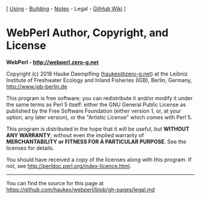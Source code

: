 
\[ [Using](using.html) -
[Building](building.html) -
[Notes](notes.html) -
Legal -
[GitHub Wiki](https://github.com/haukex/webperl/wiki) \]

WebPerl Author, Copyright, and License
======================================


**WebPerl - <http://webperl.zero-g.net>**

Copyright (c) 2018 Hauke Daempfling (haukex@zero-g.net)
at the Leibniz Institute of Freshwater Ecology and Inland Fisheries (IGB),
Berlin, Germany, <http://www.igb-berlin.de>

This program is free software; you can redistribute it and/or modify
it under the same terms as Perl 5 itself: either the GNU General Public
License as published by the Free Software Foundation (either version 1,
or, at your option, any later version), or the "Artistic License" which
comes with Perl 5.

This program is distributed in the hope that it will be useful, but
**WITHOUT ANY WARRANTY**; without even the implied warranty of
**MERCHANTABILITY or FITNESS FOR A PARTICULAR PURPOSE**.
See the licenses for details.

You should have received a copy of the licenses along with this program.
If not, see <http://perldoc.perl.org/index-licence.html>.


***

You can find the source for this page at
<https://github.com/haukex/webperl/blob/gh-pages/legal.md>

